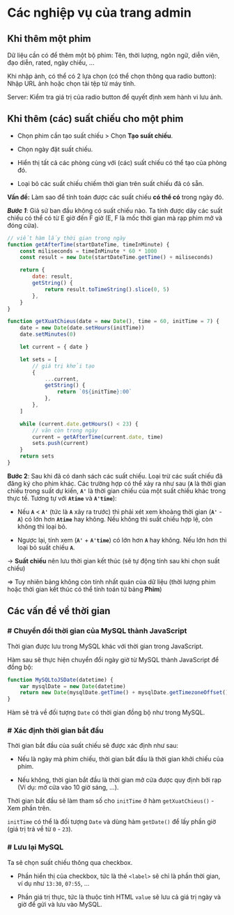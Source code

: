 # Các nghiệp vụ của trang admin

## Khi thêm một phim

Dữ liệu cần có để thêm một bộ phim: Tên, thời lượng, ngôn ngữ, diễn viên, đạo diễn, rated, ngày chiếu, ...

Khi nhập ảnh, có thể có 2 lựa chọn (có thể chọn thông qua radio button): Nhập URL ảnh hoặc chọn tải tệp từ máy tính.

Server: Kiểm tra giá trị của radio button để quyết định xem hành vi lưu ảnh.

## Khi thêm (các) suất chiếu cho một phim

-   Chọn phim cần tạo suất chiếu > Chọn **Tạo suất chiếu**.

-   Chọn ngày đặt suất chiếu.

-   Hiển thị tất cả các phòng cùng với (các) suất chiếu có thể tạo của phòng đó.

-   Loại bỏ các suất chiếu chiếm thời gian trên suất chiếu đã có sẵn.

**Vấn đề:** Làm sao để tính toán được các suất chiếu **có thể có** trong ngày đó.

**_Bước 1_**: Giả sử ban đầu không có suất chiếu nào. Ta tính được dãy các suất chiếu có thể có từ E giờ đến F giờ (E, F là mốc thời gian mà rạp phim mở và đóng cửa).

```js
// viết hàm lấy thời gian trong ngày
function getAfterTime(startDateTime, timeInMinute) {
    const miliseconds = timeInMinute * 60 * 1000
    const result = new Date(startDateTime.getTime() + miliseconds)

    return {
        date: result,
        getString() {
            return result.toTimeString().slice(0, 5)
        },
    }
}

function getXuatChieus(date = new Date(), time = 60, initTime = 7) {
    date = new Date(date.setHours(initTime))
    date.setMinutes(0)

    let current = { date }

    let sets = [
        // giá trị khởi tạo
        {
            ...current,
            getString() {
                return `0${initTime}:00`
            },
        },
    ]

    while (current.date.getHours() < 23) {
        // vãn còn trong ngày
        current = getAfterTime(current.date, time)
        sets.push(current)
    }
    return sets
}
```

**Bước 2**: Sau khi đã có danh sách các suất chiếu. Loại trừ các suất chiếu đã đăng ký cho phim khác. Các trường hợp có thể xảy ra như sau (**`A`** là thời gian chiếu trong suất dự kiến, **`A'`** là thời gian chiếu của một suất chiếu khác trong thực tế. Tương tự với **`Atime`** và **`A'time`**):

-   Nếu **`A`** < **`A'`** (tức là **`A`** xảy ra trước) thì phải xét xem khoảng thời gian (**`A'`** - **`A`**) có lớn hơn **`Atime`** hay không. Nếu không thì suất chiếu hợp lệ, còn không thì loại bỏ.

-   Ngược lại, tính xem (**`A'`** + **`A'time`**) có lớn hơn **`A`** hay không. Nếu lớn hơn thì loại bỏ suất chiếu **`A`**.

-> **Suất chiếu** nên lưu thời gian kết thúc (sẽ tự động tính sau khi chọn suất chiếu)

=> Tuy nhiên bảng không còn tính nhất quán của dữ liệu (thời lượng phim hoặc thời gian kết thúc có thể tính toán tử bảng **Phim**)

## Các vấn đề về thời gian

### # Chuyển đổi thời gian của MySQL thành JavaScript

Thời gian được lưu trong MySQL khác với thời gian trong JavaScript.

Hàm sau sẽ thực hiện chuyển đổi ngày giờ từ MySQL thành JavaScript để đồng bộ:

```js
function MySQLtoJSDate(datetime) {
    var mysqlDate = new Date(datetime)
    return new Date(mysqlDate.getTime() + mysqlDate.getTimezoneOffset() * 60000)
}
```

Hàm sẽ trả về đối tượng `Date` có thời gian đồng bộ như trong MySQL.

### # Xác định thời gian bắt đầu

Thời gian bắt đầu của suất chiếu sẽ được xác định như sau:

- Nếu là ngày mà phim chiếu, thời gian bắt đầu là thời gian khởi chiếu của phim.

- Nếu không, thời gian bắt đầu là thời gian mở cửa được quy định bởi rạp (Ví dụ: mở cửa vào 10 giờ sáng, ...).

Thời gian bắt đầu sẽ làm tham số cho `initTime` ở hàm `getXuatChieus()` - Xem phần trên.

`initTime` có thể là đối tượng `Date` và dùng hàm `getDate()` để lấy phần giờ (giá trị trả về từ `0` - `23`).

### # Lưu lại MySQL

Ta sẽ chọn suất chiếu thông qua checkbox.

- Phần hiển thị của checkbox, tức là thẻ `<label>` sẽ chỉ là phần thời gian, ví dụ như `13:30`, `07:55`, ...

- Phần giá trị thực, tức là thuộc tính HTML `value` sẽ lưu cả giá trị ngày và giờ để gửi và lưu vào MySQL.

